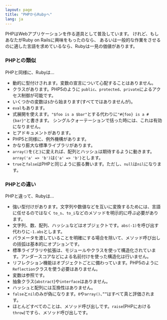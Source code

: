 ```yaml
---
layout: page
title: "PHPからRubyへ"
lang: ja
---
```


PHPはWebアプリケーションを作る道具として普及しています。
けれど、もしあなたがRuby on Railsに興味をもったのなら、
あるいは一般的な作業をさせるのに適した言語を求めているなら、Rubyは一見の価値があります。

### PHPとの類似

PHPと同様に、Rubyは...

* 動的に型付けされます。変数の宣言について心配することはありません。
* クラスがあります。PHP5のように `public`、`protected`、`private`によるアクセス制御が可能です。
* いくつかの変数は`$`から始まります(すべてではありませんが)。
* `eval`もあります。
* 式展開を使えます。`"$foo is a $bar"`とする代わりに`"#{foo} is a #{bar}"`と書きます。
  シングルクォーテーションで括った時には、これは有効になりません。
* ヒアドキュメントがあります。
* PHP5と同様に、例外機構があります。
* かなり膨大な標準ライブラリがあります。
* `array()`を`{`と`}`に変えれば、配列とハッシュは期待するように動きます。
  `array('a' => 'b')`は`{'a' => 'b'}`とします。
* `true`と`false`はPHPと同じように振る舞います。ただし、`null`は`nil`になります。

### PHPとの違い

PHPと違って、Rubyは...

* 強い型付けがあります。文字列や数値などを互いに変換するためには、言語に任せるのではなく
  `to_s`、`to_i`などのメソッドを明示的に呼ぶ必要があります。
* 文字列、数、配列、ハッシュなどはオブジェクトです。`abs(-1)`を呼び出す代わりに`-1.abs`とします。
* パラメータを渡していることを明確にする場合を除いて、メソッド呼び出しの括弧は基本的にオプションです。
* 標準ライブラリや拡張は、モジュールやクラスを使って構造化されています。アンダースコアなどによる名前付けを使った構造化は行いません。
* リフレクション機能はオブジェクトごとに備わっています。PHP5のように`Reflection`クラスを使う必要はありません。
* 変数は参照です。
* 抽象クラス(`abstract`)や`interface`はありません。
* ハッシュと配列には互換性はありません。
* `false`と`nil`のみが偽になります。`0`や`array()`、`””`はすべて真と評価されます。
* ほとんどすべてのことは、メソッド呼び出しです。`raise`(PHPにおける`throw`)ですら、メソッド呼び出しです。

